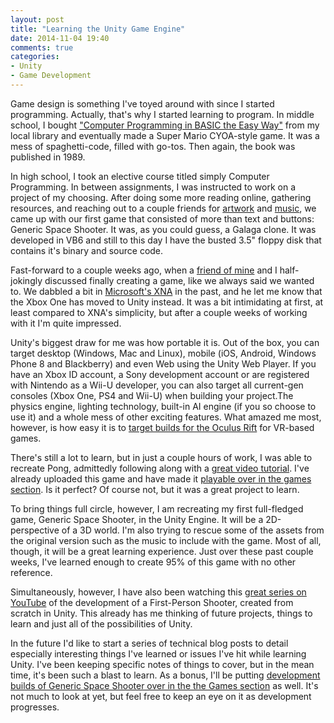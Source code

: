 ```yaml
---
layout: post
title: "Learning the Unity Game Engine"
date: 2014-11-04 19:40
comments: true
categories: 
- Unity
- Game Development
---
```


Game design is something I've toyed around with since I started programming. Actually, that's why I started learning to program. In middle school, I bought <a href="https://pbs.twimg.com/media/BLnhlZmCcAAmC4b.jpg" target="_blank">"Computer Programming in BASIC the Easy Way"</a> from my local library and eventually made a Super Mario CYOA-style game. It was a mess of spaghetti-code, filled with go-tos. Then again, the book was published in 1989.

In high school, I took an elective course titled simply Computer Programming. In between assignments, I was instructed to work on a project of my choosing. After doing some more reading online, gathering resources, and reaching out to a couple friends for <a href="http://jshbrtz.com/" target="_blank">artwork</a> and <a href="http://www.imdb.com/name/nm5150998/" target="_blank">music</a>, we came up with our first game that consisted of more than text and buttons: Generic Space Shooter. It was, as you could guess, a Galaga clone. It was developed in VB6 and still to this day I have the busted 3.5" floppy disk that contains it's binary and source code.

Fast-forward to a couple weeks ago, when a <a href="https://twitter.com/alexanderjklein" target="_blank">friend of mine</a> and I half-jokingly discussed finally creating a game, like we always said we wanted to. We dabbled a bit in <a href="http://en.wikipedia.org/wiki/Microsoft_XNA" target="_blank">Microsoft's XNA</a> in the past, and he let me know that the Xbox One has moved to Unity instead. It was a bit intimidating at first, at least compared to XNA's simplicity, but after a couple weeks of working with it I'm quite impressed.

Unity's biggest draw for me was how portable it is. Out of the box, you can target desktop (Windows, Mac and Linux), mobile (iOS, Android, Windows Phone 8 and Blackberry) and even Web using the Unity Web Player. If you have an Xbox ID account, a Sony development account or are registered with Nintendo as a Wii-U developer, you can also target all current-gen consoles (Xbox One, PS4 and Wii-U) when building your project.The physics engine, lighting technology, built-in AI engine (if you so choose to use it) and a whole mess of other exciting features. What amazed me most, however, is how easy it is to <a href="http://blogs.unity3d.com/2014/09/20/expanded-oculus-rift-support-in-unity/" target="_blank">target builds for the Oculus Rift</a> for VR-based games.

There's still a lot to learn, but in just a couple hours of work, I was able to recreate Pong, admittedly following along with a <a href="http://brackeys.com/pong-2d-course/" target="_blank">great video tutorial</a>. I've already uploaded this game and have made it <a href="/games/pong2d">playable over in the games section</a>. Is it perfect? Of course not, but it was a great project to learn.

To bring things full circle, however, I am recreating my first full-fledged game, Generic Space Shooter, in the Unity Engine. It will be a 2D-perspective of a 3D world. I'm also trying to rescue some of the assets from the original version such as the music to include with the game. Most of all, though, it will be a great learning experience. Just over these past couple weeks, I've learned enough to create 95% of this game with no other reference.

Simultaneously, however, I have also been watching this <a href="https://www.youtube.com/watch?v=mbm9lPB5GPw&index=1&list=PLbghT7MmckI4su9oKnoLuoRYLUvKlek7j" target="_blank">great series on YouTube</a> of the development of a First-Person Shooter, created from scratch in Unity. This already has me thinking of future projects, things to learn and just all of the possibilities of Unity.

In the future I'd like to start a series of technical blog posts to detail especially interesting things I've learned or issues I've hit while learning Unity. I've been keeping specific notes of things to cover, but in the mean time, it's been such a blast to learn. As a bonus, I'll be putting <a href="/games/gss">development builds of Generic Space Shooter over in the the Games section</a> as well. It's not much to look at yet, but feel free to keep an eye on it as development progresses.